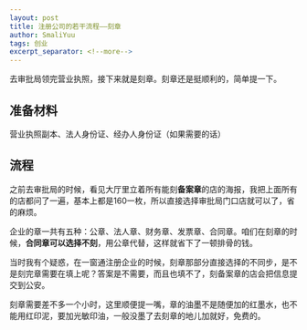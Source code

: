```yaml
---
layout: post
title: 注册公司的若干流程——刻章
author: SmaliYuu
tags: 创业
excerpt_separator: <!--more-->
---
```


去审批局领完营业执照，接下来就是刻章。刻章还是挺顺利的，简单提一下。

<!--more-->


## 准备材料

营业执照副本、法人身份证、经办人身份证（如果需要的话）

## 流程

之前去审批局的时候，看见大厅里立着所有能刻**备案章**的店的海报，我把上面所有的店都问了一遍，基本上都是160一枚，所以直接选择审批局门口店就可以了，省的麻烦。  

企业的章一共有五种：公章、法人章、财务章、发票章、合同章。咱们在刻章的时候，**合同章可以选择不刻**，用公章代替，这样就省下了一顿排骨的钱。  

当时我有个疑惑，在一窗通注册企业的时候，刻章那部分直接选择的不同步，是不是刻完章需要在填上呢？答案是不需要，而且也填不了，刻备案章的店会把信息提交到公安。  

刻章需要差不多一个小时，这里顺便提一嘴，章的油墨不是随便加的红墨水，也不能用红印泥，要加光敏印油，一般没墨了去刻章的地儿加就好，免费的。
